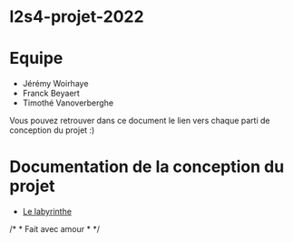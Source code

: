 # l2s4-projet-2022

# Equipe

- Jérémy Woirhaye
- Franck Beyaert
- Timothé Vanoverberghe

Vous pouvez retrouver dans ce document le lien vers chaque parti de conception du projet :)

# Documentation de la conception du projet

- [Le labyrinthe](mazeConception.md)


/* * Fait avec amour * */